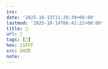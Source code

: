 ```yaml
---
ivs:
date: '2025-10-13T11:28:39+08:00'
lastmod: '2025-10-14T06:42:22+08:00'
title: 󰞄
url: 󰞄
tags: [𡿿]
hex: 21FFF
src: GHZR
note:
---
```


